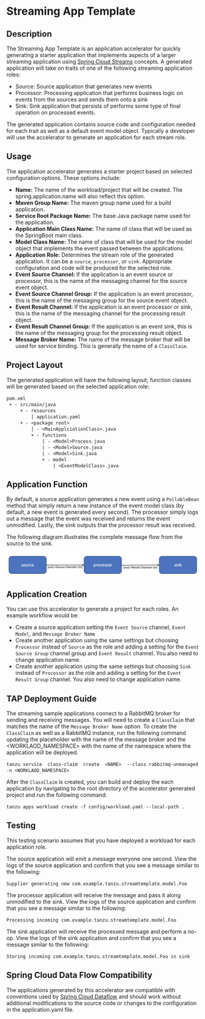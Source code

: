 # Streaming App Template

## Description

The Streaming App Template is an application accelerator for quickly generating a starter application that implements aspects of a larger streaming application
using [Spring Cloud Streams](https://docs.spring.io/spring-cloud-stream/docs/current/reference/html/) concepts.  A generated application will take on traits of one of the following streaming application roles:

- Source: Source application that generates new events
- Processor: Processing application that performs business logic on events from the sources and sends them onto a sink
- Sink: Sink application that persists of performs some type of final operation on processed events.

The generated application contains source code and configuration needed for each trait as well as a default event model object.  Typically a developer will use
the accelerator to generate an application for each stream role.

## Usage

The application accelerator generates a starter project based on selected configuration options.  These options include:

* **Name:**  The name of the workload/project that will be created.  The spring.application.name will also reflect this option.
* **Maven Group Name:** The maven group name used for a build application.
* **Service Root Package Name:**  The base Java package name used for the application.
* **Application Main Class Name:**  The name of class that will be used as the SpringBoot main class.
* **Model Class Name:**  The name of class that will be used for the model object that implements the event passed between the applications.
* **Application Role:** Determines the stream role of the generated application.  It can be a `source`, `processor`, or `sink`.  Appropriate configuration and code will be produced for the selected role.
* **Event Source Channel:** If the application is an event source or processor, this is the name of the messaging channel for the source event object. 
* **Event Source Channel Group:** If the application is an event processor, this is the name of the messaging group for the source event object. 
* **Event Result Channel:** If the application is an event processor or sink, this is the name of the messaging channel for the processing result object. 
* **Event Result Channel Group:** If the application is an event sink, this is the name of the messaging group for the processing result object. 
* **Message Broker Name:** The name of the message broker that will be used for service binding.  This is generally the name of a `ClassClaim`. 

## Project Layout

The generated application will have the following layout; function classes will be generated based on the selected application role:

```
pom.xml
 + - src/main/java
     + - resources
         | application.yaml
     + - <package root>
         | - <MainApplciationClass>.java  
         + - functions
             | - <Model>Process.java
             | - <Model>Source.java
             | - <Model>Sink.java
             + - model
                 | <EventModelClass>.java
```

## Application Function

By default, a source application generates a new event using a `PollableBean` method that simply return a new instance of the event model class (by default, a new event is
generated every second).  The processor simply logs out a message that the event was received and returns the event unmodified.  Lastly, the sink outputs that the 
processor result was received.

The following diagram illustrates the complete message flow from the source to the sink.

![](doc/images/messageFlow.png)

## Application Creation

You can use this accelerator to generate a project for each roles.  An example workflow would be:

* Create a source application setting the `Event Source` channel, `Event Model`, and `Message Broker Name`
* Create another application using the same settings but choosing `Processor` instead of  `Source` as the role and adding a setting for the `Event Source Group` channel group and `Event Result` channel.  You also need to change application name.
* Create another application using the same settings but choosing `Sink` instead of `Processor` as the role and adding a setting for the `Event Result Group` channel.  You also need to change application name.

## TAP Deployment Guide

The streaming sample applications connect to a RabbitMQ broker for sending and receiving messages.  You will need to create a `ClassClaim` that matches the name of the 
`Message Broker Name` option.  To create the `ClassClaim` as well as a RabbitMQ instance, run the following command updating the <NAME> placeholder with the name
of the message broker and the <WORKLAOD_NAMESPACE> with the name of the namespace where the application will be deployed.

```
tanzu service  class-claim  create  <NAME>  --class rabbitmq-unmanaged -n <WORKLAOD_NAMESPACE>
```

After the `ClassClaim` is created, you can build and deploy the each application by navigating to the root directory of the accelerator generated project and run the following 
command:

```
tanzu apps workload create -f config/workload.yaml --local-path .
```

## Testing

This testing scenario assumes that you have deployed a workload for each application role.

The source application will emit a message everyone one second.  View the logs of the source application and confirm that you see a message similar to the following:

```
Supplier generating new com.example.tanzu.streamtemplate.model.Foo
```

The processor application will receive the message and pass it along unmodified to the sink.  View the logs of the source application and confirm that you see a message 
similar to the following:

```
Processing incoming com.example.tanzu.streamtemplate.model.Foo
```


The sink application will receive the processed message and perform a no-op.  View the logs of the sink application and confirm that you see a message 
similar to the following:

```
Storing incoming com.example.tanzu.streamtemplate.model.Foo in sink
```

## Spring Cloud Data Flow Compatibility

The applications generated by this accelerator are compatible with conventions used by [Spring Cloud Dataflow](https://dataflow.spring.io/) and should work without additional modifications 
to the source code or changes to the configuration in the application.yaml file.
